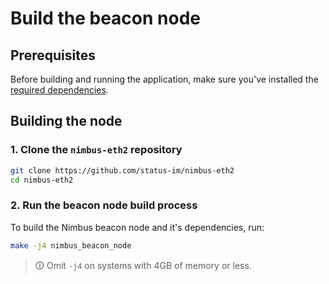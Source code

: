 # Build the beacon node

## Prerequisites

Before building and running the application, make sure you've installed the [required dependencies](./install.md).

## Building the node

### 1. Clone the `nimbus-eth2` repository

```sh
git clone https://github.com/status-im/nimbus-eth2
cd nimbus-eth2
```

### 2. Run the beacon node build process

To build the Nimbus beacon node and it's dependencies, run:

```sh
make -j4 nimbus_beacon_node
```

> 🛈 Omit `-j4` on systems with 4GB of memory or less.
